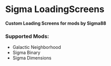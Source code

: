 # Sigma LoadingScreens

**Custom Loading Screens for mods by Sigma88**

### Supported Mods:

- Galactic Neighborhood
- Sigma Binary
- Sigma Dimensions
